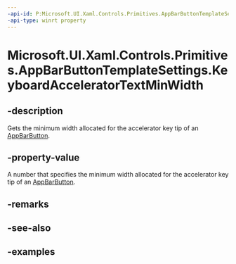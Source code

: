 ```yaml
---
-api-id: P:Microsoft.UI.Xaml.Controls.Primitives.AppBarButtonTemplateSettings.KeyboardAcceleratorTextMinWidth
-api-type: winrt property
---
```


<!-- Property syntax.
public double KeyboardAcceleratorTextMinWidth { get; }
-->

# Microsoft.UI.Xaml.Controls.Primitives.AppBarButtonTemplateSettings.KeyboardAcceleratorTextMinWidth

## -description
Gets the minimum width allocated for the accelerator key tip of an [AppBarButton](../microsoft.ui.xaml.controls/appbarbutton.md).

## -property-value
A number that specifies the minimum width allocated for the accelerator key tip of an [AppBarButton](../microsoft.ui.xaml.controls/appbarbutton.md).

## -remarks

## -see-also

## -examples

